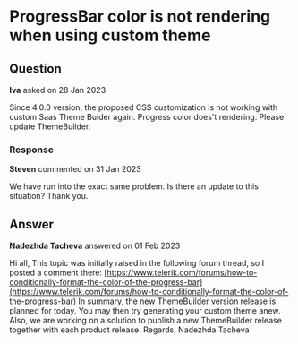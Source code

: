 # ProgressBar color is not rendering when using custom theme

## Question

**Iva** asked on 28 Jan 2023

Since 4.0.0 version, the proposed CSS customization is not working with custom Saas Theme Buider again. Progress color does't rendering. Please update ThemeBuilder.

### Response

**Steven** commented on 31 Jan 2023

We have run into the exact same problem. Is there an update to this situation? Thank you.

## Answer

**Nadezhda Tacheva** answered on 01 Feb 2023

Hi all, This topic was initially raised in the following forum thread, so I posted a comment there: [https://www.telerik.com/forums/how-to-conditionally-format-the-color-of-the-progress-bar](https://www.telerik.com/forums/how-to-conditionally-format-the-color-of-the-progress-bar) In summary, the new ThemeBuilder version release is planned for today. You may then try generating your custom theme anew. Also, we are working on a solution to publish a new ThemeBuilder release together with each product release. Regards, Nadezhda Tacheva
